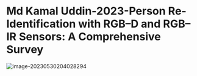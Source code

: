 # Md Kamal Uddin-2023-Person Re-Identification with RGB–D and RGB–IR Sensors: A Comprehensive Survey

![image-20230530204028294](C:\Users\admin\AppData\Roaming\Typora\typora-user-images\image-20230530204028294.png)





